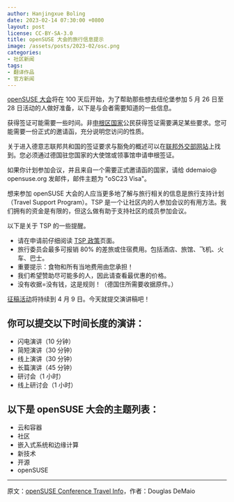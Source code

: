 ```yaml
---
author: Hanjingxue Boling
date: 2023-02-14 07:30:00 +0800
layout: post
license: CC-BY-SA-3.0
title: openSUSE 大会的旅行信息提示
image: /assets/posts/2023-02/osc.png
categories:
- 社区新闻
tags:
- 翻译作品
- 官方新闻
---
```


[openSUSE 大会](https://events.opensuse.org/conferences/oSC23)将在 100 天后开始，为了帮助那些想去纽伦堡参加 5 月 26 日至 28 日活动的人做好准备，以下是与会者需要知道的一些信息。

获得签证可能需要一些时间。非[申根区国家](https://www.schengenvisainfo.com/schengen-visa-countries-list/)公民获得签证需要满足某些要求。您可能需要一份正式的邀请函，充分说明您访问的性质。

关于进入德意志联邦共和国的签证要求与豁免的概述可以在[联邦外交部网站](https://www.auswaertiges-amt.de/en/einreiseundaufenthalt/visabestimmungen-node/staatenlistevisumpflicht-node)上找到。您必须通过德国驻您国家的大使馆或领事馆申请申根签证。

如果你计划参加会议，并且来自一个需要正式邀请函的国家，请给 ddemaio@ opensuse.org 发邮件，邮件主题为 "oSC23 Visa"。

想来参加 openSUSE 大会的人应当更多地了解与旅行相关的信息是旅行支持计划（Travel Support Program）。TSP 是一个让社区内的人参加会议的有用方法。我们拥有的资金是有限的，但这么做有助于支持社区的成员参加会议。

以下是关于 TSP 的一些提醒。

- 请在申请前仔细阅读 [TSP 政策](https://en.opensuse.org/openSUSE:Travel_Support_Program)页面。
- 旅行委员会最多可报销 80% 的差旅或住宿费用。包括酒店、旅馆、飞机、火车、巴士。
- 重要提示：食物和所有当地费用由您承担！
- 我们希望赞助尽可能多的人，因此请查看最优惠的价格。
- 没有收据=没有钱，这是规则！（德国住所需要收据原件。）

[征稿活动](https://suse.org.cn/%E7%A4%BE%E5%8C%BA%E6%96%B0%E9%97%BB/2023/01/09/2023-%E5%B9%B4-openSUSE-%E5%A4%A7%E4%BC%9A%E5%BE%81%E7%A8%BF%E5%90%AF%E4%BA%8B.html)将持续到 4 月 9 日。今天就提交演讲稿吧！

## 你可以提交以下时间长度的演讲：

- 闪电演讲（10 分钟）
- 简短演讲（30 分钟）
- 线上演讲（30 分钟）
- 长篇演讲（45 分钟）
- 研讨会（1 小时）
- 线上研讨会（1 小时）

## 以下是 openSUSE 大会的主题列表：

- 云和容器
- 社区
- 嵌入式系统和边缘计算
- 新技术
- 开源
- openSUSE

------

原文：[openSUSE Conference Travel Info](https://news.opensuse.org/2023/02/14/osc-travel-info/)，作者：Douglas DeMaio
